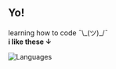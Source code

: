 ## Yo!
learning how to code ¯\\\_(ツ)_/¯
<br />
**i like these ↓**

![Languages](https://skillicons.dev/icons?i=vue,nuxt,tailwind,js,ts,cs,python&perline=10)
